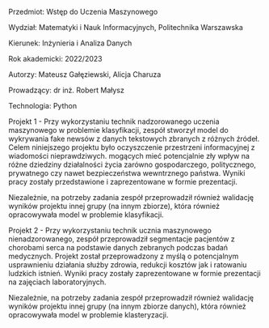 Przedmiot: Wstęp do Uczenia Maszynowego

Wydział: Matematyki i Nauk Informacyjnych, Politechnika Warszawska

Kierunek: Inżynieria i Analiza Danych

Rok akademicki: 2022/2023

Autorzy: Mateusz Gałęziewski, Alicja Charuza

Prowadzący: dr inż. Robert Małysz

Technologia: Python

Projekt 1 - Przy wykorzystaniu technik nadzorowanego uczenia maszynowego w problemie klasyfikacji, zespół stworzył model do wykrywania fake newsów z danych tekstowych zbranych z różnych źródeł. Celem niniejszego projektu było oczyszczenie przestrzeni informacyjnej z wiadomości nieprawdziwych. mogących mieć potencjalnie zły wpływ na różne dziedziny działalności życia zarówno gospodarczego, politycznego, prywatnego czy nawet bezpieczeństwa wewntrznego państwa. Wyniki pracy zostały przedstawione i zaprezentowane w formie prezentacji.

Niezależnie, na potrzeby zadania zespół przeprowadził również walidację wyników projektu innej grupy (na innym zbiorze), która również opracowywała model w problemie klasyfikacji.

Projekt 2 - Przy wykorzystaniu technik ucznia maszynowego nienadzorowanego, zespół przeprowadził segmentacje pacjentów z chorobami serca na podstawie danych zebranych podczas badań medycznych. Projekt został przeprowadzony z myślą o potencjalnym usprawnieniu działania służby zdrowia, redukcji kosztów jak i ratowaniu ludzkich istnień. Wyniki pracy zostały zaprezentowane w formie prezentacji na zajęciach laboratoryjnych.

Niezależnie, na potrzeby zadania zespół przeprowadził również walidację wyników projektu innej grupy (na innym zbiorze danych), która również opracowywała model w problemie klasteryzacji.
